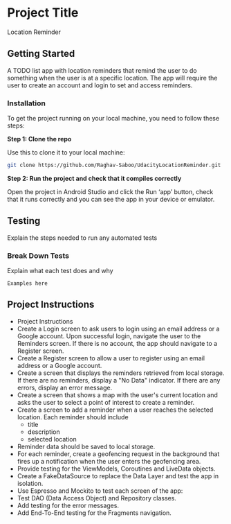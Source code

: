 # Project Title

Location Reminder

## Getting Started

A TODO list app with location reminders that remind the user to do something when the user is at a specific location. The app will require the user to create an account and login to set and access reminders.

### Installation

To get the project running on your local machine, you need to follow these steps:

**Step 1: Clone the repo**

Use this to clone it to your local machine:
```bash
git clone https://github.com/Raghav-Saboo/UdacityLocationReminder.git
```

**Step 2: Run the project and check that it compiles correctly**

Open the project in Android Studio and click the Run ‘app’ button, check that it runs correctly and you can see the app in your device or emulator.

## Testing

Explain the steps needed to run any automated tests

### Break Down Tests

Explain what each test does and why

```
Examples here
```
## Project Instructions

- Project Instructions
- Create a Login screen to ask users to login using an email address or a Google account. Upon successful login, navigate the user to the Reminders screen. If there is no account, the app should navigate to a Register screen.
- Create a Register screen to allow a user to register using an email address or a Google account.
- Create a screen that displays the reminders retrieved from local storage. If there are no reminders, display a "No Data" indicator. If there are any errors, display an error message.
- Create a screen that shows a map with the user's current location and asks the user to select a point of interest to create a reminder.
- Create a screen to add a reminder when a user reaches the selected location. Each reminder should include
    - title
    - description
    - selected location
- Reminder data should be saved to local storage.
- For each reminder, create a geofencing request in the background that fires up a notification when the user enters the geofencing area.
- Provide testing for the ViewModels, Coroutines and LiveData objects.
- Create a FakeDataSource to replace the Data Layer and test the app in isolation.
- Use Espresso and Mockito to test each screen of the app:
- Test DAO (Data Access Object) and Repository classes.
- Add testing for the error messages.
- Add End-To-End testing for the Fragments navigation.



